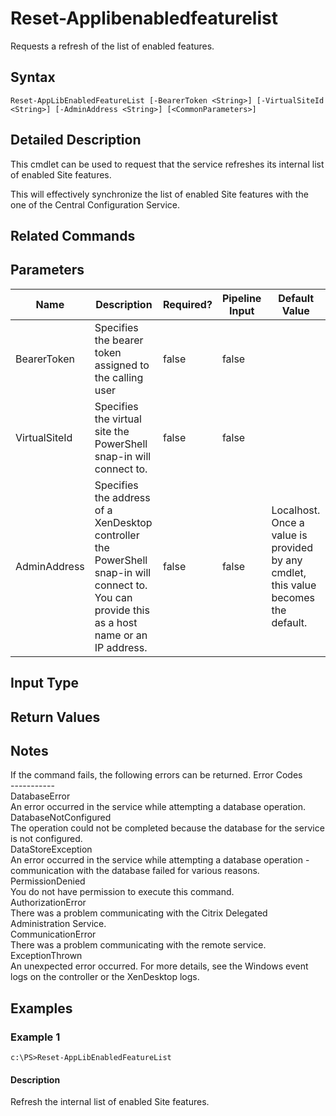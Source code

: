 ﻿
# Reset-Applibenabledfeaturelist
Requests a refresh of the list of enabled features.
## Syntax
```
Reset-AppLibEnabledFeatureList [-BearerToken <String>] [-VirtualSiteId <String>] [-AdminAddress <String>] [<CommonParameters>]
```
## Detailed Description
This cmdlet can be used to request that the service refreshes its internal list of enabled Site features.

This will effectively synchronize the list of enabled Site features with the one of the Central Configuration Service.


## Related Commands

## Parameters
| Name   | Description | Required? | Pipeline Input | Default Value |
| --- | --- | --- | --- | --- |
| BearerToken | Specifies the bearer token assigned to the calling user | false | false |  |
| VirtualSiteId | Specifies the virtual site the PowerShell snap-in will connect to. | false | false |  |
| AdminAddress | Specifies the address of a XenDesktop controller the PowerShell snap-in will connect to. You can provide this as a host name or an IP address. | false | false | Localhost. Once a value is provided by any cmdlet, this value becomes the default. |

## Input Type

### 

## Return Values

### 

## Notes
If the command fails, the following errors can be returned. Error Codes<br>    -----------<br>    DatabaseError<br>        An error occurred in the service while attempting a database operation.<br>    DatabaseNotConfigured<br>        The operation could not be completed because the database for the service is not configured.<br>    DataStoreException<br>        An error occurred in the service while attempting a database operation - communication with the database failed for various reasons.<br>    PermissionDenied<br>        You do not have permission to execute this command.<br>    AuthorizationError<br>        There was a problem communicating with the Citrix Delegated Administration Service.<br>    CommunicationError<br>        There was a problem communicating with the remote service.<br>    ExceptionThrown<br>        An unexpected error occurred.  For more details, see the Windows event logs on the controller or the XenDesktop logs.
## Examples

### Example 1
```
c:\PS>Reset-AppLibEnabledFeatureList
```
#### Description
Refresh the internal list of enabled Site features.

